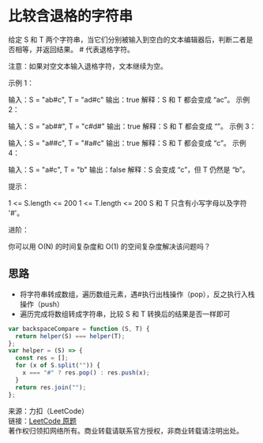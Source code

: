 # 比较含退格的字符串

给定 S 和 T 两个字符串，当它们分别被输入到空白的文本编辑器后，判断二者是否相等，并返回结果。 # 代表退格字符。

注意：如果对空文本输入退格字符，文本继续为空。

示例 1：

输入：S = "ab#c", T = "ad#c"
输出：true
解释：S 和 T 都会变成 “ac”。
示例 2：

输入：S = "ab##", T = "c#d#"
输出：true
解释：S 和 T 都会变成 “”。
示例 3：

输入：S = "a##c", T = "#a#c"
输出：true
解释：S 和 T 都会变成 “c”。
示例 4：

输入：S = "a#c", T = "b"
输出：false
解释：S 会变成 “c”，但 T 仍然是 “b”。

提示：

1 <= S.length <= 200
1 <= T.length <= 200
S 和 T 只含有小写字母以及字符 '#'。

进阶：

你可以用 O(N) 的时间复杂度和 O(1) 的空间复杂度解决该问题吗？

## 思路

- 将字符串转成数组，遍历数组元素，遇#执行出栈操作（pop），反之执行入栈操作（push）
- 遍历完成将数组转成字符串，比较 S 和 T 转换后的结果是否一样即可

```js
var backspaceCompare = function (S, T) {
  return helper(S) === helper(T);
};
var helper = (S) => {
  const res = [];
  for (x of S.split("")) {
    x === "#" ? res.pop() : res.push(x);
  }
  return res.join("");
};
```

来源：力扣（LeetCode）  
链接：[LeetCode 原题](https://leetcode-cn.com/problems/backspace-string-compare)  
著作权归领扣网络所有。商业转载请联系官方授权，非商业转载请注明出处。
